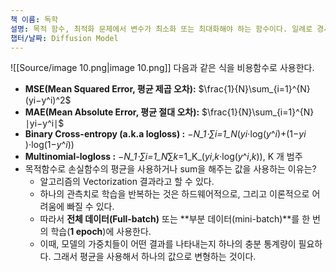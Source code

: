 ```yaml
---
책 이름: 독학
설명: 목적 함수, 최적화 문제에서 변수가 최소화 또는 최대화해야 하는 함수이다. 일례로 경사 하강법의 대상이 목적 함수인 것이다.
챕터/날짜: Diffusion Model
---
```

![[Source/image 10.png|image 10.png]]
다음과 같은 식을 비용함수로 사용한다.
- **MSE(Mean Squared Error, 평균 제곱 오차):** $\frac{1}{N}\sum_{i=1}^{N}(yi−y^i)^2$﻿
- **MAE(Mean Absolute Error, 평균 절대 오차):** $\frac{1}{N}\sum_{i=1}^{N}∣yi−y^i∣$﻿
- **Binary Cross-entropy (a.k.a logloss) :** −_N_1​⋅∑_i_=1_N_​(_yi_​⋅log(_y_^​_i_​)+(1−_yi_​)⋅log(1−_y_^​_i_​))
- **Multinomial-logloss :** −_N_1​⋅∑_i_=1_N_​∑_k_=1_K_​(_yi_,_k_​⋅log(_y_^​_i_,_k_​)), K 개 범주
- 목적함수로 손실함수의 평균을 사용하거나 sum을 해주는 값을 사용하는 이유는?
    - 알고리즘의 Vectorization 결과라고 할 수 있다.
    - 하나의 관측치로 학습을 반복하는 것은 하드웨어적으로, 그리고 이론적으로 어려움에 빠질 수 있다.
    - 따라서 **전체 데이터(Full-batch)** 또는 **부분 데이터(mini-batch)**를 한 번의 학습(**1 epoch**)에 사용한다.
    - 이때, 모델의 가중치들이 어떤 결과를 나타내는지 하나의 충분 통계량이 필요하다. 그래서 평균을 사용해서 하나의 값으로 변형하는 것이다.